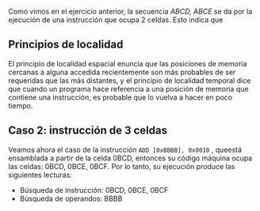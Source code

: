 Como vimos en el ejercicio anterior, la secuencia *ABCD, ABCE* se da por la ejecución de una instrucción que ocupa 2 celdas. Esto indica que 


## Principios de localidad
El principio de localidad espacial enuncia que las posiciones de memoria cercanas a alguna accedida recientemente son más probables de ser requeridas que las más distantes, y el principio de localidad temporal dice que cuando un programa hace referencia a una posición de memoria que contiene una instrucción, es probable que lo vuelva a hacer en poco tiempo. 


## Caso 2: instrucción de 3 celdas

Veamos ahora el caso de la instrucción `ADD [0xBBBB], 0x0010` , queestá ensamblada a partir de la celda 0BCD, entonces su código máquina ocupa las celdas: 0BCD, 0BCE, 0BCF. Por lo tanto, su ejecución produce las siguientes lecturas:

* Búsqueda de instrucción: 0BCD, 0BCE, 0BCF
* Búsqueda de operandos: BBBB 